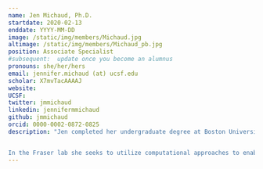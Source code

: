 ```yaml
---
name: Jen Michaud, Ph.D.
startdate: 2020-02-13
enddate: YYYY-MM-DD
image: /static/img/members/Michaud.jpg
altimage: /static/img/members/Michaud_pb.jpg
position: Associate Specialist
#subsequent:  update once you become an alumnus
pronouns: she/her/hers
email: jennifer.michaud (at) ucsf.edu
scholar: X7mvTacAAAAJ
website:
UCSF:
twitter: jmmichaud
linkedin: jennifermmichaud
github: jmmichaud
orcid: 0000-0002-0872-0825
description: "Jen completed her undergraduate degree at Boston University in Biochemistry and Molecular Biology where she studied neurobiology of female rat reproduction under Dr. Mary Erskine. She went on to work as a lab supervisor and in the algae biofuels industry before returning to academia to pursue her Ph.D. at UC San Diego in the lab of Dr. Michael Burkart. In his lab she worked on diverse projects ranging from the use of biochemical probes to understand protein-protein interactions in fatty acid and polyketide synthases to various approaches including metagenomics to explore the biochemical influences on marine atmospheric composition.


In the Fraser lab she seeks to utilize computational approaches to enable high-throughput experiments through automation and pipeline development."
---
```

